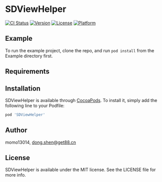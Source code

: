 # SDViewHelper

[![CI Status](http://img.shields.io/travis/momo13014/SDViewHelper.svg?style=flat)](https://travis-ci.org/momo13014/SDViewHelper)
[![Version](https://img.shields.io/cocoapods/v/SDViewHelper.svg?style=flat)](http://cocoapods.org/pods/SDViewHelper)
[![License](https://img.shields.io/cocoapods/l/SDViewHelper.svg?style=flat)](http://cocoapods.org/pods/SDViewHelper)
[![Platform](https://img.shields.io/cocoapods/p/SDViewHelper.svg?style=flat)](http://cocoapods.org/pods/SDViewHelper)

## Example

To run the example project, clone the repo, and run `pod install` from the Example directory first.

## Requirements

## Installation

SDViewHelper is available through [CocoaPods](http://cocoapods.org). To install
it, simply add the following line to your Podfile:

```ruby
pod 'SDViewHelper'
```

## Author

momo13014, dong.shen@get88.cn

## License

SDViewHelper is available under the MIT license. See the LICENSE file for more info.

